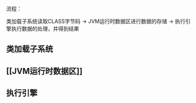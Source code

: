 流程：

类加载子系统读取CLASS字节码 -> 
JVM运行时数据区进行数据的存储 -> 
执行引擎执行数据的处理，并得到结果


## 类加载子系统


## [[JVM运行时数据区]]


## 执行引擎
